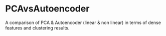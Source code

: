 # PCAvsAutoencoder
A comparison of PCA &amp; Autoencoder (linear &amp; non linear) in terms of dense features and clustering results.

